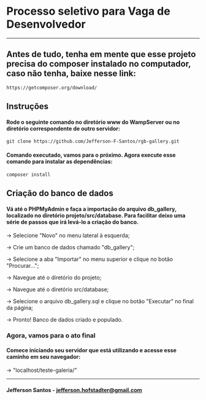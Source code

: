 # Processo seletivo para Vaga de Desenvolvedor

<hr />

## Antes de tudo, tenha em mente que esse projeto precisa do composer instalado no computador, caso não tenha, baixe nesse link:

```
https://getcomposer.org/download/
```

## Instruções

#### Rode o seguinte comando no diretório www do WampServer ou no diretório correspondente de outro servidor:


```
git clone https://github.com/Jefferson-F-Santos/rgb-gallery.git
```

#### Comando executado, vamos para o próximo. Agora execute esse comando para instalar as dependências:

```
composer install
```

## Criação do banco de dados

#### Vá até o PHPMyAdmin e faça a importação do arquivo db_gallery, localizado no diretório projeto/src/database. Para facilitar deixo uma série de passos que irá levá-lo a criação do banco. 

-> Selecione "Novo" no menu lateral à esquerda;

-> Crie um banco de dados chamado "db_gallery";

-> Selecione a aba "Importar" no menu superior e clique no botão "Procurar...";

-> Navegue até o diretório do projeto;

-> Navegue até o diretório src/database;

-> Selecione o arquivo db_gallery.sql e clique no botão "Executar" no final da página;

-> Pronto! Banco de dados criado e populado.


### Agora, vamos para o ato final 

#### Comece iniciando seu servidor que está utilizando e acesse esse caminho em seu navegador:

-> "localhost/teste-galeria/"


<hr />


#### Jefferson Santos - jefferson.hofstadter@gmail.com
